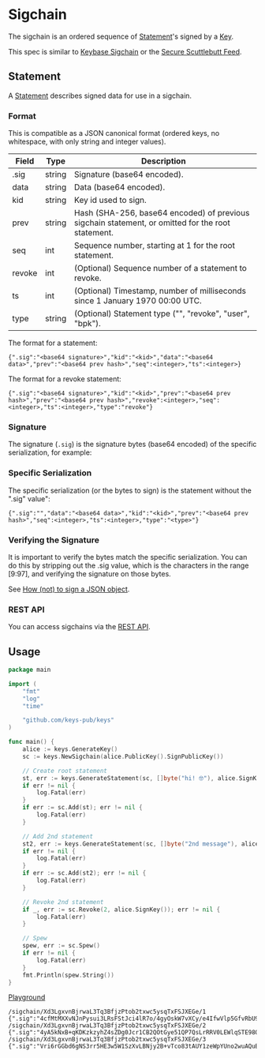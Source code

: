 # Sigchain

The sigchain is an ordered sequence of [Statement](https://godoc.org/github.com/keys-pub/keys#Statement)'s signed by a [Key](specs/key.md).

This spec is similar to [Keybase Sigchain](https://keybase.io/docs/teams/sigchain_v2) or the [Secure Scuttlebutt Feed](https://ssbc.github.io/scuttlebutt-protocol-guide/#structure).

## Statement

A [Statement](https://godoc.org/github.com/keys-pub/keys#Statement) describes signed data for use in a
sigchain.

### Format

This is compatible as a JSON canonical format (ordered keys, no whitespace, with only string and integer values).

| Field  | Type   | Description                                                                                       |
| ------ | ------ | ------------------------------------------------------------------------------------------------- |
| .sig   | string | Signature (base64 encoded).                                                                       |
| data   | string | Data (base64 encoded).                                                                            |
| kid    | string | Key id used to sign.                                                                              |
| prev   | string | Hash (SHA-256, base64 encoded) of previous sigchain statement, or omitted for the root statement. |
| seq    | int    | Sequence number, starting at 1 for the root statement.                                            |
| revoke | int    | (Optional) Sequence number of a statement to revoke.                                              |
| ts     | int    | (Optional) Timestamp, number of milliseconds since 1 January 1970 00:00 UTC.                      |
| type   | string | (Optional) Statement type ("", "revoke", "user", "bpk").                                          |

The format for a statement:

```text
{".sig":"<base64 signature>","kid":"<kid>","data":"<base64 data>","prev":"<base64 prev hash>","seq":<integer>,"ts":<integer>}
```

The format for a revoke statement:

```text
{".sig":"<base64 signature>","kid":"<kid>","prev":"<base64 prev hash>","prev":"<base64 prev hash>","revoke":<integer>,"seq":<integer>,"ts":<integer>,"type":"revoke"}
```

### Signature

The signature (`.sig`) is the signature bytes (base64 encoded) of the specific serialization, for example:

### Specific Serialization

The specific serialization (or the bytes to sign) is the statement without the ".sig" value":

```text
{".sig":"","data":"<base64 data>","kid":"<kid>","prev":"<base64 prev hash>","seq":<integer>,"ts":<integer>,"type":"<type>"}
```

### Verifying the Signature

It is important to verify the bytes match the specific serialization.
You can do this by stripping out the .sig value, which is the characters in the range [9:97], and verifying the signature on those bytes.

See [How (not) to sign a JSON object](https://latacora.micro.blog/2019/07/24/how-not-to.html).

### REST API

You can access sigchains via the [REST API](rest-api/sigchains.md).

## Usage

```go
package main

import (
    "fmt"
    "log"
    "time"

    "github.com/keys-pub/keys"
)

func main() {
    alice := keys.GenerateKey()
    sc := keys.NewSigchain(alice.PublicKey().SignPublicKey())

    // Create root statement
    st, err := keys.GenerateStatement(sc, []byte("hi! 🤓"), alice.SignKey(), "", time.Now())
    if err != nil {
        log.Fatal(err)
    }
    if err := sc.Add(st); err != nil {
        log.Fatal(err)
    }

    // Add 2nd statement
    st2, err := keys.GenerateStatement(sc, []byte("2nd message"), alice.SignKey(), "", time.Now())
    if err != nil {
        log.Fatal(err)
    }
    if err := sc.Add(st2); err != nil {
        log.Fatal(err)
    }

    // Revoke 2nd statement
    if _, err := sc.Revoke(2, alice.SignKey()); err != nil {
        log.Fatal(err)
    }

    // Spew
    spew, err := sc.Spew()
    if err != nil {
        log.Fatal(err)
    }
    fmt.Println(spew.String())
}
```

[Playground](https://play.golang.org/p/ZTN5Rs-RkN9)

```text
/sigchain/Xd3LgxvnBjrwaL3Tq3BfjzPtob2txwc5ysqTxFSJXEGe/1 {".sig":"4cfMtMXXvNJnPysui3LRsFStJci4lR7o/4gyOskW7vXCy/e4IfwVlp5GfvRbU9M41IstHNsAjnpyIL63LmfPCA==","data":"aGkhIPCfpJM=","kid":"Xd3LgxvnBjrwaL3Tq3BfjzPtob2txwc5ysqTxFSJXEGe","seq":1}
/sigchain/Xd3LgxvnBjrwaL3Tq3BfjzPtob2txwc5ysqTxFSJXEGe/2 {".sig":"4yA5kNxB+qKDKzkzyhZ4sZDg0Jcr1CB2QOtGye51QP7QsLrRRV0LEWlqSTE98QweFiL9V6GWrJ77s0C7Lg8cCA==","data":"Mm5kIG1lc3NhZ2U=","kid":"Xd3LgxvnBjrwaL3Tq3BfjzPtob2txwc5ysqTxFSJXEGe","prev":"zFVzWYcbn8OprxOwqA8gyZ5iPJh0yKgnMWsZe5Ll+yM=","seq":2}
/sigchain/Xd3LgxvnBjrwaL3Tq3BfjzPtob2txwc5ysqTxFSJXEGe/3 {".sig":"Vri6rGGbd6gNS3rr5HE3w5W1SzXvLBNjy2B+vTco83tAUY1zeWpYUno2wuAQuBjsw1I/gEYia3NlN9/I/SN7CQ==","kid":"Xd3LgxvnBjrwaL3Tq3BfjzPtob2txwc5ysqTxFSJXEGe","prev":"XxzcqXBx4WTk7L16AT167Jay4C5+HVTUpMHcJkaOC/s=","revoke":2,"seq":3,"type":"revoke"}
```
